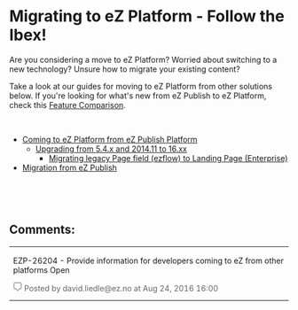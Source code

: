 # Migrating to eZ Platform - Follow the Ibex!

Are you considering a move to eZ Platform? Worried about switching to a new technology? Unsure how to migrate your existing content?

Take a look at our guides for moving to eZ Platform from other solutions below. If you're looking for what's new from eZ Publish to eZ Platform, check this [Feature Comparison](https://doc.ez.no/x/jpTUAQ).

 

-   [Coming to eZ Platform from eZ Publish Platform](Coming_to_eZ_Platform_from_eZ_Publish_Platform)
    -   [Upgrading from 5.4.x and 2014.11 to 16.xx](Upgrading_from_5.4.x_and_2014.11_to_16.xx)
        -   [Migrating legacy Page field (ezflow) to Landing Page (Enterprise)](Migrating_legacy_Page_field__ezflow__to_Landing_Page__Enterprise_)
-   [Migration from eZ Publish](Migration_from_eZ_Publish)

 

 

## Comments:

<table>
<colgroup>
<col width="100%" />
</colgroup>
<tbody>
<tr class="odd">
<td align="left"><p>EZP-26204 - Provide information for developers coming to eZ from other platforms Open</p>
<div class="smallfont" align="left" style="color: #666666; width: 98%; margin-bottom: 10px;">
<img src="images/icons/contenttypes/comment_16.png" width="16" height="16" /> Posted by david.liedle@ez.no at Aug 24, 2016 16:00
</div></td>
</tr>
</tbody>
</table>


